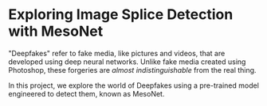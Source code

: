 # Exploring Image Splice Detection with MesoNet

"Deepfakes" refer to fake media, like pictures and videos, that are developed using deep neural networks. Unlike fake media created using Photoshop, these forgeries are _almost indistinguishable_ from the real thing.

In this project, we explore the world of Deepfakes using a pre-trained model engineered to detect them, known as MesoNet.

